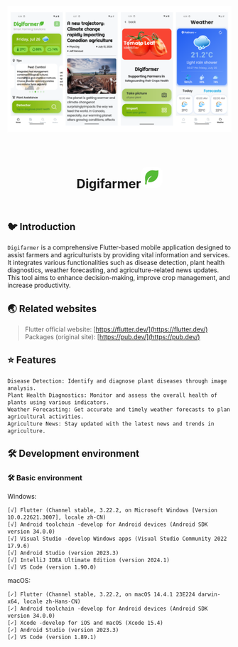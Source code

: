 
<p align="center">
  <img alt="Preview" src="./README/preview/preview.png">
</p>

<br/>

<h1 align="center"> 
  Digifarmer<img alt="Logo" src="./README/logo/logo.png" width="48px" style="border-radius:16px; padding-top:5px;" />
</h1> 

<br/>

## 🐦 Introduction

`Digifarmer` is a comprehensive Flutter-based mobile application designed to assist farmers and agriculturists by providing vital information and services. It integrates various functionalities such as disease detection, plant health diagnostics, weather forecasting, and agriculture-related news updates. This tool aims to enhance decision-making, improve crop management, and increase productivity. 




## 🌏 Related websites
> Flutter official website: [https://flutter.dev/](https://flutter.dev/)
> Packages (original site): [https://pub.dev/](https://pub.dev/)


## ⭐ Features

```
Disease Detection: Identify and diagnose plant diseases through image analysis.
Plant Health Diagnostics: Monitor and assess the overall health of plants using various indicators.
Weather Forecasting: Get accurate and timely weather forecasts to plan agricultural activities.
Agriculture News: Stay updated with the latest news and trends in agriculture.
```

## 🛠️ Development environment

### 🛠️ Basic environment

Windows:
```
[√] Flutter (Channel stable, 3.22.2, on Microsoft Windows [Version 10.0.22621.3007], locale zh-CN)
[√] Android toolchain -develop for Android devices (Android SDK version 34.0.0)
[√] Visual Studio -develop Windows apps (Visual Studio Community 2022 17.9.6)
[√] Android Studio (version 2023.3)
[√] IntelliJ IDEA Ultimate Edition (version 2024.1)
[√] VS Code (version 1.90.0)
```  

macOS:   
```
[✓] Flutter (Channel stable, 3.22.2, on macOS 14.4.1 23E224 darwin-x64, locale zh-Hans-CN)
[✓] Android toolchain -develop for Android devices (Android SDK version 34.0.0)
[✓] Xcode -develop for iOS and macOS (Xcode 15.4)
[✓] Android Studio (version 2023.3)
[✓] VS Code (version 1.89.1)
```  

